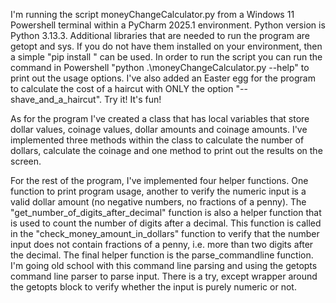 I'm running the script moneyChangeCalculator.py from a Windows 11 Powershell terminal within a PyCharm 2025.1 environment. 
Python version is Python 3.13.3. Additional libraries that are needed to run the program are getopt and sys. 
If you do not have them installed on your environment, then a simple "pip install <library>" can be used. 
In order to run the script you can run the command in Powershell "python .\moneyChangeCalculator.py --help" to print out the usage options. 
I've also added an Easter egg for the program to calculate the cost of a haircut with ONLY the option "--shave_and_a_haircut". Try it! It's fun!

As for the program I've created a class that has local variables that store dollar values, coinage values, dollar amounts and coinage amounts.
I've implemented three methods within the class to calculate the number of dollars, calculate the coinage and one method to print out the results on the screen. 

For the rest of the program, I've implemented four helper functions. One function to print program usage, 
another to verify the numeric input is a valid dollar amount (no negative numbers, no fractions of a penny). 
The "get_number_of_digits_after_decimal" function is also a helper function that is used to count the number of digits after a decimal. 
This function is called in the "check_money_amount_in_dollars" function to verify that the number input does not contain fractions of a penny, i.e. 
more than two digits after the decimal. The final helper function is the parse_commandline function. I'm going old school with this command line parsing and
 using the getopts command line parser to parse input. There is a try, except wrapper around the getopts block to verify whether the input is purely numeric or not.

